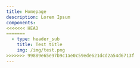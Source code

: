 ```yaml
---
title: Homepage
description: Lorem Ipsum
components:
<<<<<<< HEAD
=======
  - type: header_sub
    title: Test title
    img: /img/test.png
>>>>>>> 99889e65e97b9c1ae0c59ede621dcd2a54d6713f
---
```

